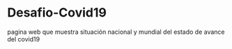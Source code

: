 # Desafio-Covid19
pagina web que muestra situación nacional y mundial del estado de avance del covid19
